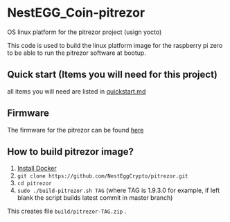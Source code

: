 # NestEGG_Coin-pitrezor
OS linux platform for the pitrezor project (usign yocto)

This code is used to build the linux platform image for the raspberry pi zero to be able to run the pitrezor software at bootup.

## Quick start (Items you will need for this project)
all items you will need are listed in [quickstart.md](https://github.com/NestEggCrypto/pitrezor/blob/main/quickstart.md)

## Firmware
The firmware for the pitrezor can be found [here](https://github.com/NestEggCrypto/pitrezor-firmware)
## How to build pitrezor image?

1. [Install Docker](https://docs.docker.com/engine/installation/)
2. `git clone https://github.com/NestEggCrypto/pitrezor.git`
3. `cd pitrezor`
4. `sudo ./build-pitrezor.sh TAG` (where TAG is 1.9.3.0 for example, if left blank the script builds latest commit in master branch)

This creates file `build/pitrezor-TAG.zip` .
